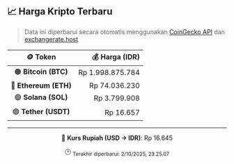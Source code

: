 

<!-- HARGA_KRIPTO -->
## 📈 Harga Kripto Terbaru

> Data ini diperbarui secara otomatis menggunakan [CoinGecko API](https://www.coingecko.com/) dan [exchangerate.host](https://exchangerate.host/)

<div align="center">

| 🪙 Token | 💰 Harga (IDR) |
|:------:|---------------:|
| 🟠 **Bitcoin (BTC)**   | Rp 1.998.875.784 |
| 🔵 **Ethereum (ETH)**  | Rp 74.036.230 |
| 🟣 **Solana (SOL)**    | Rp 3.799.908 |
| 🟢 **Tether (USDT)**   | Rp 16.657 |

---

💱 **Kurs Rupiah (USD → IDR)**: Rp 16.645

🕒 <sub>Terakhir diperbarui: 2/10/2025, 23.25.07</sub>

</div>
<!-- /HARGA_KRIPTO -->